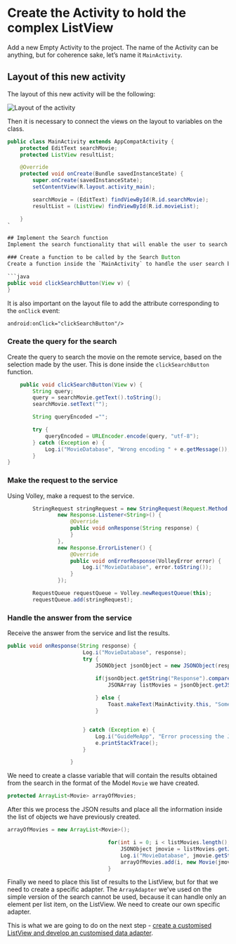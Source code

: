 # Create the Activity to hold the complex ListView
Add a new Empty Activity to the project. The name of the Activity can be anything, but for coherence sake, let’s name it `MainActivity`.

## Layout of this new activity
The layout of this new activity will be the following:

![][image-1]

Then it is necessary to connect the views on the layout to variables on the class.

```java
public class MainActivity extends AppCompatActivity {
    protected EditText searchMovie;
    protected ListView resultList;

    @Override
    protected void onCreate(Bundle savedInstanceState) {
        super.onCreate(savedInstanceState);
        setContentView(R.layout.activity_main);

        searchMovie = (EditText) findViewById(R.id.searchMovie);
        resultList = (ListView) findViewById(R.id.movieList);

    }
`

## Implement the Search function
Implement the search functionality that will enable the user to search for a movie on the web API.

### Create a function to be called by the Search Button
Create a function inside the `MainActivity` to handle the user search button click.

```java
public void clickSearchButton(View v) {
}
```

It is also important on the layout file to add the attribute corresponding to the `onClick` event:

```xml
android:onClick="clickSearchButton"/>
```

### Create the query for the search
Create the query to search the movie on the remote service, based on the selection made by the user. This is done inside the `clickSearchButton` function.

```java
	public void clickSearchButton(View v) {
        String query;
        query = searchMovie.getText().toString();
        searchMovie.setText("");

        String queryEncoded ="";

        try {
            queryEncoded = URLEncoder.encode(query, "utf-8");
        } catch (Exception e) {
            Log.i("MovieDatabase", "Wrong encoding " + e.getMessage());
        }
}
```

### Make the request to the service
Using Volley, make a request to the service. 

```java
		StringRequest stringRequest = new StringRequest(Request.Method.GET, "http://www.omdbapi.com/?s=" + queryEncoded,
                new Response.Listener<String>() {
                    @Override
                    public void onResponse(String response) {
                    }
                },
                new Response.ErrorListener() {
                    @Override
                    public void onErrorResponse(VolleyError error) {
                        Log.i("MovieDatabase", error.toString());
                    }
                });

        RequestQueue requestQueue = Volley.newRequestQueue(this);
        requestQueue.add(stringRequest);
```

### Handle the answer from the service
Receive the answer from the service and list the results.

```java
public void onResponse(String response) {
                        Log.i("MovieDatabase", response);
                        try {
                            JSONObject jsonObject = new JSONObject(response);

                            if(jsonObject.getString("Response").compareTo("True") == 0) {
                                JSONArray listMovies = jsonObject.getJSONArray("Search");
 
                            } else {
                                Toast.makeText(MainActivity.this, "Some error occured while getting movies information!", Toast.LENGTH_SHORT).show();
                            }


                        } catch (Exception e) {
                            Log.i("GuideMeApp", "Error processing the JSON answer -> " + e.getMessage());
                            e.printStackTrace();
                        }

                    }
```

We need to create a classe variable that will contain the results obtained from the search in the format of the Model `Movie` we have created.

```java
protected ArrayList<Movie> arrayOfMovies;
```

After this we process the JSON results and place all the information inside the list of objects we have previously created.

```java
arrayOfMovies = new ArrayList<Movie>();

                                for(int i = 0; i < listMovies.length(); i++) {
                                    JSONObject jmovie = listMovies.getJSONObject(i);
                                    Log.i("MovieDatabase", jmovie.getString("Title"));
                                    arrayOfMovies.add(i, new Movie(jmovie.getString("Title"), jmovie.getString("Year"), jmovie.getString("imdbID"), jmovie.getString("Poster")));
                                }
```

Finally we need to place this list of results to the ListView, but for that we need to create a specific adapter. The `ArrayAdapter` we’ve used on the simple version of the search cannot be used, because it can handle only an element per list item, on the ListView. We need to create our own specific adapter.

This is what we are going to do on the next step - [create a customised ListView and develop an customised data adapter][1].

[1]:	https://github.com/pontocom/MovieDatabase/blob/master/docs/Customised%20ListView%20and%20Data%20Adapter.md

[image-1]:	https://github.com/pontocom/MovieDatabase/blob/master/docs/images/Voila_Capture%202017-04-19_05-43-46_PM.png "Layout of the activity"